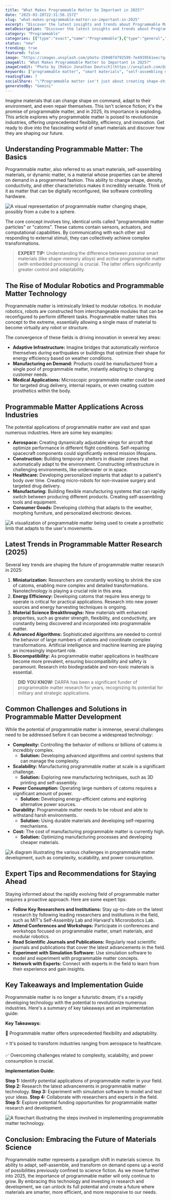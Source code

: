 ```yaml
---
title: "What Makes Programmable Matter So Important in 2025?"
date: "2025-03-28T22:31:56.157Z"
slug: "what-makes-programmable-matter-so-important-in-2025"
excerpt: "Discover the latest insights and trends about Programmable Matter. This comprehensive guide covers everything you need to know about Programmable Matter in 2025."
metaDescription: "Discover the latest insights and trends about Programmable Matter. This comprehensive guide covers everything you need to know about Programmable Matter in..."
category: "Programmable"
categories: [{"type":"exact","name":"Programmable"},{"type":"general","name":"Engineering"},{"type":"medium","name":"Materials Science"},{"type":"specific","name":"Robotics"},{"type":"niche","name":"Self-Reconfiguration"}]
status: "new"
trending: true
featured: false
image: "https://images.unsplash.com/photo-1594074792599-7e4939561eec?q=85&w=1200&fit=max&fm=webp&auto=compress"
imageAlt: "What Makes Programmable Matter So Important in 2025?"
imageCredit: "Photo by [Robin Jonathan Deutsch](https://unsplash.com/@rodeutsch) on Unsplash"
keywords: ["programmable matter", "smart materials", "self-assembling materials", "programmable matter applications", "programmable matter research", "future of materials science", "programmable matter technology", "modular robotics", "dynamic matter", "shape-shifting materials"]
readingTime: 7
socialShare: "\"Programmable matter isn't just about creating shape-shifting materials; it's about building a future where objects adapt to us, not the other way around.\""
generatedBy: "Gemini"
---
```




Imagine materials that can change shape on command, adapt to their environment, and even repair themselves. This isn't science fiction; it's the promise of programmable matter, and in 2025, its importance is exploding. This article explores why programmable matter is poised to revolutionize industries, offering unprecedented flexibility, efficiency, and innovation. Get ready to dive into the fascinating world of smart materials and discover how they are shaping our future.

## Understanding Programmable Matter: The Basics

Programmable matter, also referred to as smart materials, self-assembling materials, or dynamic matter, is a material whose properties can be altered on demand in a programmed fashion. This ability to change shape, density, conductivity, and other characteristics makes it incredibly versatile. Think of it as matter that can be digitally reconfigured, like software controlling hardware.

![A visual representation of programmable matter changing shape, possibly from a cube to a sphere.](https://images.unsplash.com/photo-1494192785370-e91e091d544f?q=85&w=1200&fit=max&fm=webp&auto=compress)

The core concept involves tiny, identical units called "programmable matter particles" or "catoms". These catoms contain sensors, actuators, and computational capabilities. By communicating with each other and responding to external stimuli, they can collectively achieve complex transformations.

> **EXPERT TIP:** Understanding the difference between *passive* smart materials (like shape-memory alloys) and *active* programmable matter (with embedded processing) is crucial. The latter offers significantly greater control and adaptability.

## The Rise of Modular Robotics and Programmable Matter Technology

Programmable matter is intrinsically linked to modular robotics. In modular robotics, robots are constructed from interchangeable modules that can be reconfigured to perform different tasks. Programmable matter takes this concept to the extreme, essentially allowing a single mass of material to become virtually any robot or structure.

The convergence of these fields is driving innovation in several key areas:

*   **Adaptive Infrastructure:** Imagine bridges that automatically reinforce themselves during earthquakes or buildings that optimize their shape for energy efficiency based on weather conditions.
*   **Manufacturing on Demand:** Products could be manufactured from a single pool of programmable matter, instantly adapting to changing customer needs.
*   **Medical Applications:** Microscopic programmable matter could be used for targeted drug delivery, internal repairs, or even creating custom prosthetics within the body.

## Programmable Matter Applications Across Industries

The potential applications of programmable matter are vast and span numerous industries. Here are some key examples:

*   **Aerospace:** Creating dynamically adjustable wings for aircraft that optimize performance in different flight conditions. Self-repairing spacecraft components could significantly extend mission lifespans.
*   **Construction:** Building temporary shelters in disaster zones that automatically adapt to the environment. Constructing infrastructure in challenging environments, like underwater or in space.
*   **Healthcare:** Developing personalized implants that adapt to a patient's body over time. Creating micro-robots for non-invasive surgery and targeted drug delivery.
*   **Manufacturing:** Building flexible manufacturing systems that can rapidly switch between producing different products. Creating self-assembling tools and equipment.
*   **Consumer Goods:** Developing clothing that adapts to the weather, morphing furniture, and personalized electronic devices.

![A visualization of programmable matter being used to create a prosthetic limb that adapts to the user's movements.](https://images.unsplash.com/photo-1594074792599-7e4939561eec?q=85&w=1200&fit=max&fm=webp&auto=compress)

## Latest Trends in Programmable Matter Research (2025)

Several key trends are shaping the future of programmable matter research in 2025:

1.  **Miniaturization:** Researchers are constantly working to shrink the size of catoms, enabling more complex and detailed transformations. Nanotechnology is playing a crucial role in this area.
2.  **Energy Efficiency:** Developing catoms that require less energy to operate is critical for practical applications. Research into new power sources and energy harvesting techniques is ongoing.
3.  **Material Science Breakthroughs:** New materials with enhanced properties, such as greater strength, flexibility, and conductivity, are constantly being discovered and incorporated into programmable matter.
4.  **Advanced Algorithms:** Sophisticated algorithms are needed to control the behavior of large numbers of catoms and coordinate complex transformations. Artificial intelligence and machine learning are playing an increasingly important role.
5.  **Biocompatibility:** As programmable matter applications in healthcare become more prevalent, ensuring biocompatibility and safety is paramount. Research into biodegradable and non-toxic materials is essential.

> **DID YOU KNOW:** DARPA has been a significant funder of programmable matter research for years, recognizing its potential for military and strategic applications.

## Common Challenges and Solutions in Programmable Matter Development

While the potential of programmable matter is immense, several challenges need to be addressed before it can become a widespread technology:

*   **Complexity:** Controlling the behavior of millions or billions of catoms is incredibly complex.
    *   **Solution:** Developing advanced algorithms and control systems that can manage the complexity.
*   **Scalability:** Manufacturing programmable matter at scale is a significant challenge.
    *   **Solution:** Exploring new manufacturing techniques, such as 3D printing and self-assembly.
*   **Power Consumption:** Operating large numbers of catoms requires a significant amount of power.
    *   **Solution:** Developing energy-efficient catoms and exploring alternative power sources.
*   **Durability:** Programmable matter needs to be robust and able to withstand harsh environments.
    *   **Solution:** Using durable materials and developing self-repairing mechanisms.
*   **Cost:** The cost of manufacturing programmable matter is currently high.
    *   **Solution:** Optimizing manufacturing processes and developing cheaper materials.

![A diagram illustrating the various challenges in programmable matter development, such as complexity, scalability, and power consumption.](https://images.unsplash.com/photo-1604367233958-8d0bf1de3c1b?q=85&w=1200&fit=max&fm=webp&auto=compress)

## Expert Tips and Recommendations for Staying Ahead

Staying informed about the rapidly evolving field of programmable matter requires a proactive approach. Here are some expert tips:

*   **Follow Key Researchers and Institutions:** Stay up-to-date on the latest research by following leading researchers and institutions in the field, such as MIT's Self-Assembly Lab and Harvard's Microrobotics Lab.
*   **Attend Conferences and Workshops:** Participate in conferences and workshops focused on programmable matter, smart materials, and modular robotics.
*   **Read Scientific Journals and Publications:** Regularly read scientific journals and publications that cover the latest advancements in the field.
*   **Experiment with Simulation Software:** Use simulation software to model and experiment with programmable matter concepts.
*   **Network with Experts:** Connect with experts in the field to learn from their experience and gain insights.

## Key Takeaways and Implementation Guide

Programmable matter is no longer a futuristic dream; it's a rapidly developing technology with the potential to revolutionize numerous industries. Here's a summary of key takeaways and an implementation guide:

**Key Takeaways:**

🔑 Programmable matter offers unprecedented flexibility and adaptability.

⚡ It's poised to transform industries ranging from aerospace to healthcare.

✅ Overcoming challenges related to complexity, scalability, and power consumption is crucial.

**Implementation Guide:**

**Step 1:** Identify potential applications of programmable matter in your field.
**Step 2:** Research the latest advancements in programmable matter technology.
**Step 3:** Experiment with simulation software to model and test your ideas.
**Step 4:** Collaborate with researchers and experts in the field.
**Step 5:** Explore potential funding opportunities for programmable matter research and development.

![A flowchart illustrating the steps involved in implementing programmable matter technology.](https://images.unsplash.com/photo-1595978204118-578c03f7b6ed?q=85&w=1200&fit=max&fm=webp&auto=compress)

## Conclusion: Embracing the Future of Materials Science

Programmable matter represents a paradigm shift in materials science. Its ability to adapt, self-assemble, and transform on demand opens up a world of possibilities previously confined to science fiction. As we move further into 2025, the importance of programmable matter will only continue to grow. By embracing this technology and investing in research and development, we can unlock its full potential and create a future where materials are smarter, more efficient, and more responsive to our needs.

